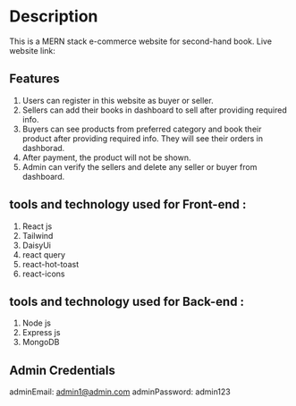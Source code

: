 # Description 
This is a MERN stack e-commerce website for second-hand book. 
Live website link: 

## Features
1. Users can register in this website as buyer or seller.
2. Sellers can add their books in dashboard to sell after providing required info.
3. Buyers can see products from preferred category and book their product after providing required info. They will see their orders in dashborad.
4. After payment, the product will not be shown.
5. Admin can verify the sellers and delete any seller or buyer from dashboard.

## tools and technology used for Front-end :
1. React js
2. Tailwind
3. DaisyUi
4. react query
5. react-hot-toast
6. react-icons

## tools and technology used for Back-end :
1. Node js
2. Express js
3. MongoDB

## Admin Credentials
adminEmail: admin1@admin.com
adminPassword: admin123
